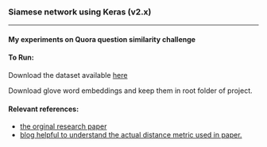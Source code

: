 ### Siamese network using Keras (v2.x) 
---
#### My experiments on Quora question similarity challenge

#### To Run: 

Download the dataset available [here](https://data.quora.com/First-Quora-Dataset-Release-Question-Pairs) 

Download glove word embeddings and keep them in root folder of project. 

#### Relevant references: 

* [the orginal research paper](http://www.aclweb.org/anthology/W16-1617) 
* [blog helpful to understand the actual distance metric used in paper.](https://medium.com/mlreview/implementing-malstm-on-kaggles-quora-question-pairs-competition-8b31b0b16a07) 